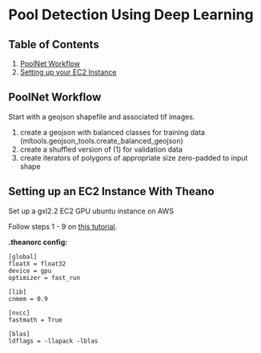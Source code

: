 # Pool Detection Using Deep Learning

## Table of Contents
1. [PoolNet Workflow](#poolnet-workflow)
2. [Setting up your EC2 Instance](#setting-up-anec2-instance-with-theano)

## PoolNet Workflow

Start with a geojson shapefile and associated tif images.

1. create a geojson with balanced classes for training data (mltools.geojson_tools.create_balanced_geojson)
2. create a shuffled version of (1) for validation data
3. create iterators of polygons of appropriate size zero-padded to input shape


## Setting up an EC2 Instance With Theano  

Set up a gxl2.2 EC2 GPU ubuntu instance on AWS

Follow steps 1 - 9 on [this tutorial](http://markus.com/install-theano-on-aws/).

<b>.theanorc config: </b>  

    [global]  
    floatX = float32  
    device = gpu  
    optimizer = fast_run  

    [lib]  
    cnmem = 0.9

    [nvcc]  
    fastmath = True

    [blas]  
    ldflags = -llapack -lblas
